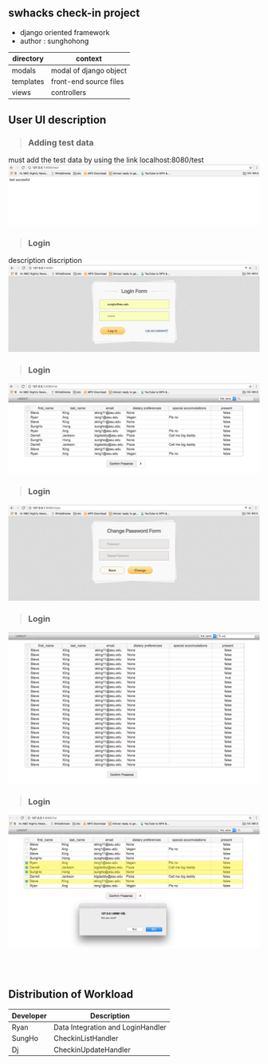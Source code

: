 ## swhacks check-in project

- django oriented framework
- author : sunghohong

| directory  |  context   |
| ------------- |-------------|
| modals | modal of django object |
| templates | front-end source files |
| views | controllers |


## User UI description

> ### Adding test data
must add the test data by using the link localhost:8080/test
![alt tag](README/0.png)


> ### Login
description discription
![alt tag](README/1.png)



> ### Login
![alt tag](README/2.png)


> ### Login
![alt tag](README/3.png)


> ### Login
![alt tag](README/4.png)


> ### Login
![alt tag](README/5.png)



<br>
<br>

## Distribution of Workload

| Developer | Description |
| ------------- |-------------|
| Ryan | Data Integration and LoginHandler |
| SungHo | CheckinListHandler |
| Dj |  CheckinUpdateHandler |






